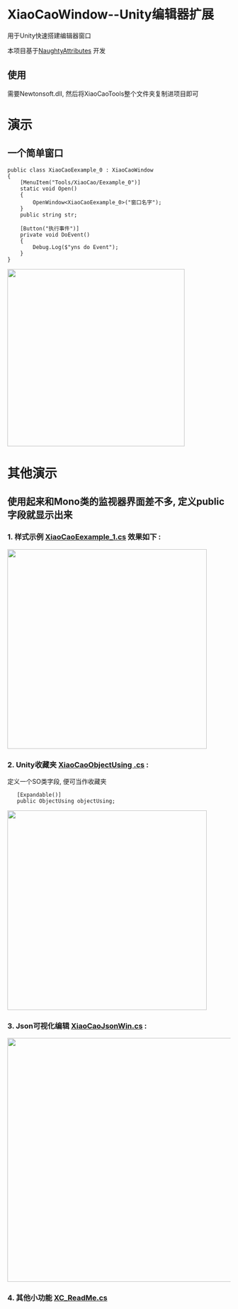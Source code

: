 # XiaoCaoWindow--Unity编辑器扩展

用于Unity快速搭建编辑器窗口 

本项目基于[NaughtyAttributes](https://github.com/dbrizov/NaughtyAttributes) 开发

## 使用

需要Newtonsoft.dll, 然后将XiaoCaoTools整个文件夹复制进项目即可
 
# 演示 

## 一个简单窗口
```
public class XiaoCaoEexample_0 : XiaoCaoWindow
{
    [MenuItem("Tools/XiaoCao/Eexample_0")]
    static void Open()
    {
        OpenWindow<XiaoCaoEexample_0>("窗口名字");
    }
    public string str;

    [Button("执行事件")]
    private void DoEvent()
    {
        Debug.Log($"yns do Event");
    }
}
 ```


<img src="https://github.com/smartgrass/XiaoCaoTools/blob/main/GitImages/win0.png" width= "400"/>



# 其他演示

## 使用起来和Mono类的监视器界面差不多, 定义public字段就显示出来

### 1. 样式示例 [XiaoCaoEexample_1.cs](https://github.com/smartgrass/XiaoCaoTools/blob/main/Assets/XiaoCaoTools/Editor/Example/XiaoCaoEexample_1.cs) 效果如下 :

<img src="https://github.com/smartgrass/XiaoCaoTools/blob/main/GitImages/win1.png" width= "450"/>




### 2. Unity收藏夹 [XiaoCaoObjectUsing .cs](https://github.com/smartgrass/XiaoCaoTools/blob/main/Assets/XiaoCaoTools/Editor/Example/XiaoCaoObjectUsing.cs) :
定义一个SO类字段, 便可当作收藏夹
 ```
    [Expandable()]
    public ObjectUsing objectUsing;
 ```


<img src="https://github.com/smartgrass/XiaoCaoTools/blob/main/GitImages/win2.png" width= "450"/>

### 3. Json可视化编辑 [XiaoCaoJsonWin.cs](https://github.com/smartgrass/XiaoCaoTools/blob/main/Assets/XiaoCaoTools/Editor/Example/XiaoCaoJsonWin.cs) :

<img src="https://github.com/smartgrass/XiaoCaoTools/blob/main/GitImages/win4.png" width= "550"/>

### 4. 其他小功能 [XC_ReadMe.cs](https://github.com/smartgrass/XiaoCaoTools/blob/main/Assets/XiaoCaoTools/Editor/Example/XC_ReadMe.cs)

